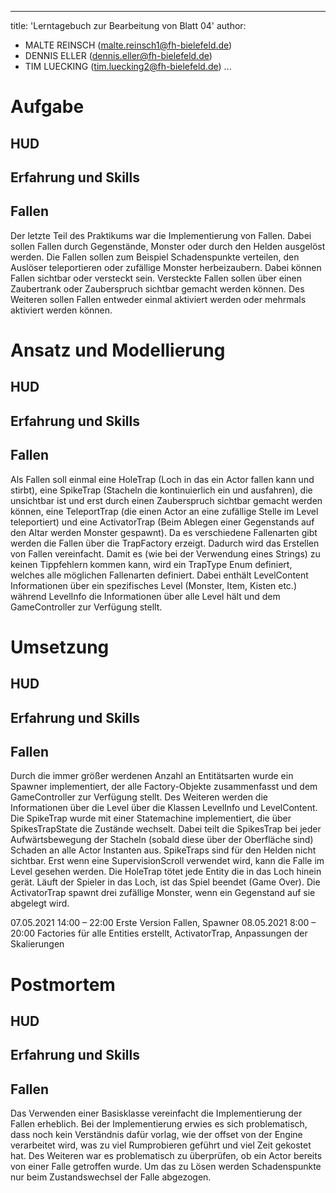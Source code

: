 ---
title:  'Lerntagebuch zur Bearbeitung von Blatt 04'
author:
- MALTE REINSCH (malte.reinsch1@fh-bielefeld.de)
- DENNIS ELLER (dennis.eller@fh-bielefeld.de)
- TIM LUECKING (tim.luecking2@fh-bielefeld.de)
  ...

<!--
Führen Sie zu jedem Aufgabenblatt und zum Projekt (Stationen 3-9) ein
Lerntagebuch in Ihrem Team. Kopieren Sie dazu diese Vorlage und füllen
Sie den Kopf entsprechend aus.

Im Lerntagebuch sollen Sie Ihr Vorgehen bei der Bearbeitung des jeweiligen
Aufgabenblattes vom ersten Schritt bis zur Abgabe der Lösung dokumentieren,
d.h. wie sind Sie die gestellte Aufgabe angegangen (und warum), was war
Ihr Plan und auf welche Probleme sind Sie bei der Umsetzung gestoßen und
wie haben Sie diese Probleme gelöst. Beachten Sie die vorgegebene Struktur.
Für jede Abgabe sollte ungefähr eine DIN-A4-Seite Text erstellt werden,
d.h. ca. 400 Wörter umfassen. Wer das Lerntagebuch nur ungenügend führt
oder es gar nicht mit abgibt, bekommt für die betreffende Abgabe 0 Punkte.

Checken Sie das Lerntagebuch mit in Ihr Projekt/Git-Repo ein.

Schreiben Sie den Text mit [Markdown](https://pandoc.org/MANUAL.html#pandocs-markdown).

Geben Sie das Lerntagebuch stets mit ab. Achtung: Wenn Sie Abbildungen
einbetten (etwa UML-Diagramme), denken Sie daran, diese auch abzugeben!

Beachten Sie auch die Hinweise im [Orga "Bewertung der Aufgaben"](pm_orga.html#punkte)
sowie [Praktikumsblatt "Lerntagebuch"](pm_praktikum.html#lerntagebuch).
-->


# Aufgabe

<!--
Bitte hier die zu lösende Aufgabe kurz in eigenen Worten beschreiben.
-->
## HUD
## Erfahrung und Skills
## Fallen
Der letzte Teil des Praktikums war die Implementierung von Fallen. Dabei sollen Fallen durch Gegenstände, Monster oder
durch den Helden ausgelöst werden. Die Fallen sollen zum Beispiel Schadenspunkte verteilen, den Auslöser teleportieren 
oder zufällige Monster herbeizaubern. Dabei können Fallen sichtbar oder versteckt sein. Versteckte Fallen sollen über 
einen Zaubertrank oder Zauberspruch sichtbar gemacht werden können. Des Weiteren sollen Fallen entweder einmal aktiviert
werden oder mehrmals aktiviert werden können.
# Ansatz und Modellierung

<!--
Bitte hier den Lösungsansatz kurz beschreiben:
-   Wie sollte die Aufgabe gelöst werden?
-   Welche Techniken wollten Sie einsetzen?
-   Wie sah Ihre Modellierung aus (UML-Diagramm)?
-   Worauf müssen Sie konkret achten?
-->
## HUD
## Erfahrung und Skills
## Fallen

Als Fallen soll einmal eine HoleTrap (Loch in das ein Actor fallen kann und stirbt), eine SpikeTrap (Stacheln die
kontinuierlich ein und ausfahren), die unsichtbar ist und erst durch einen Zauberspruch sichtbar gemacht werden können,
eine TeleportTrap (die einen Actor an eine zufällige Stelle im Level teleportiert)
und eine ActivatorTrap (Beim Ablegen einer Gegenstands auf den Altar werden Monster gespawnt).
Da es verschiedene Fallenarten gibt werden die Fallen über die TrapFactory erzeigt. Dadurch wird das Erstellen von 
Fallen vereinfacht. Damit es (wie bei der Verwendung eines Strings) zu keinen Tippfehlern kommen kann, wird ein TrapType
Enum definiert, welches alle möglichen Fallenarten definiert. Dabei enthält LevelContent Informationen über ein
spezifisches Level (Monster, Item, Kisten etc.) während LevelInfo die Informationen über alle Level hält und dem 
GameController zur Verfügung stellt.


# Umsetzung

<!--
Bitte hier die Umsetzung der Lösung kurz beschreiben:
-   Was haben Sie gemacht,
-   an welchem Datum haben sie es gemacht,
-   wie lange hat es gedauert,
-   was war das Ergebnis?
-->

## HUD
## Erfahrung und Skills
## Fallen
Durch die immer größer werdenen Anzahl an Entitätsarten wurde ein Spawner implementiert, der alle Factory-Objekte
zusammenfasst und dem GameController zur Verfügung stellt. Des Weiteren werden die Informationen über die Level über die
Klassen LevelInfo und LevelContent.
Die SpikeTrap wurde mit einer Statemachine implementiert, die über SpikesTrapState die Zustände wechselt. Dabei teilt 
die SpikesTrap bei jeder Aufwärtsbewegung der Stacheln (sobald diese über der Oberfläche sind) Schaden an alle Actor 
Instanten aus. SpikeTraps sind für den Helden nicht sichtbar. Erst wenn eine SupervisionScroll verwendet wird, kann die
Falle im Level gesehen werden.
Die HoleTrap tötet jede Entity die in das Loch hinein gerät. Läuft der Spieler in das Loch, ist das Spiel beendet 
(Game Over). Die ActivatorTrap spawnt drei zufällige Monster, wenn ein Gegenstand auf sie abgelegt wird.

07.05.2021 14:00 – 22:00 Erste Version Fallen, Spawner
08.05.2021 8:00 – 20:00 Factories für alle Entities erstellt, ActivatorTrap, Anpassungen der Skalierungen

# Postmortem
<!--
Bitte blicken Sie auf die Aufgabe, Ihren Lösungsansatz und die Umsetzung
kritisch zurück:
-   Was hat funktioniert, was nicht? Würden Sie noch einmal so vorgehen?
-   Welche Probleme sind bei der Umsetzung Ihres Lösungsansatzes aufgetreten?
-   Wie haben Sie die Probleme letztlich gelöst?
-->
## HUD
## Erfahrung und Skills
## Fallen
Das Verwenden einer Basisklasse vereinfacht die Implementierung der Fallen erheblich. Bei der Implementierung erwies es 
sich problematisch, dass noch kein Verständnis dafür vorlag, wie der offset von der Engine verarbeitet wird, was zu viel
Rumprobieren geführt und viel Zeit gekostet hat. Des Weiteren war es problematisch zu überprüfen, ob ein Actor bereits 
von einer Falle getroffen wurde. Um das zu Lösen werden Schadenspunkte nur beim Zustandswechsel der Falle abgezogen.